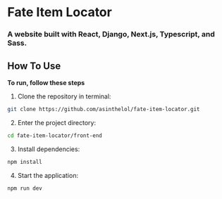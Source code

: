 # Fate Item Locator
### A website built with React, Django, Next.js, Typescript, and Sass.

## How To Use
**To run, follow these steps**

1. Clone the repository in terminal:
```bash
git clone https://github.com/asinthelol/fate-item-locator.git
```
2. Enter the project directory:
```bash
cd fate-item-locator/front-end
```
3. Install dependencies:
```bash
npm install
```
4. Start the application:
```bash
npm run dev
```
